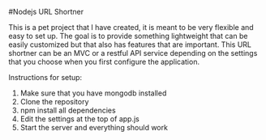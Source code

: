 #Nodejs URL Shortner

This is a pet project that I have created, it is meant to be very flexible and easy to set up. The goal is to provide something lightweight that can be easily customized but that also has features that are important. This URL shortner can be an MVC or a restful API service depending on the settings that you choose when you first configure the application.


Instructions for setup:

1. Make sure that you have mongodb installed
2. Clone the repository
3. npm install all dependencies
4. Edit the settings at the top of app.js
5. Start the server and everything should work


